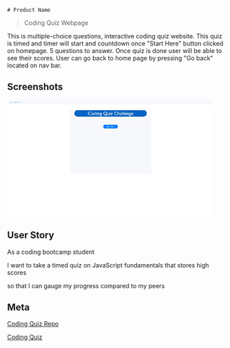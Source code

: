     # Product Name
> Coding Quiz Webpage

This is multiple-choice questions, interactive coding quiz website. This quiz is timed and timer will start and countdown once "Start Here" button clicked on homepage. 5 questions to answer. Once quiz is done user will be able to see their scores. User can go back to home page by pressing "Go back" located on nav bar.

## Screenshots

<img src="images/capture4.gif"/>

## User Story

As a coding bootcamp student

I want to take a timed quiz on JavaScript fundamentals that stores high scores

so that I can gauge my progress compared to my peers

## Meta

[Coding Quiz Repo](https://github.com/boohordekiller/week4-hw-quiz)

[Coding Quiz](https://boohordekiller.github.io/week4-hw-quiz/start.html)

